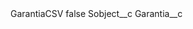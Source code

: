 <?xml version="1.0" encoding="UTF-8"?>
<CustomMetadata xmlns="http://soap.sforce.com/2006/04/metadata" xmlns:xsi="http://www.w3.org/2001/XMLSchema-instance" xmlns:xsd="http://www.w3.org/2001/XMLSchema">
    <label>GarantiaCSV</label>
    <protected>false</protected>
    <values>
        <field>Sobject__c</field>
        <value xsi:type="xsd:string">Garantia__c</value>
    </values>
</CustomMetadata>
